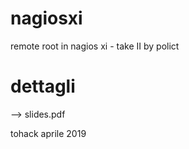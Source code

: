 # nagiosxi
remote root in nagios xi - take II by polict

# dettagli
--> slides.pdf

tohack aprile 2019
